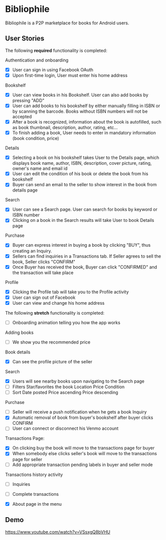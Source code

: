 # Bibliophile

Bibliophile is a P2P marketplace for books for Android users. 

## User Stories

The following **required** functionality is completed:

Authentication and onboarding
* [x]	User can sign in using Facebook OAuth
* [x]	Upon first-time login, User must enter his home address

Bookshelf
* [x] User can view books in his Bookshelf. User can also add books by pressing "ADD"
* [x] User can add books to his bookshelf by either manually filling in ISBN or by scanning the barcode. Books without ISBN numbers will not be accepted
* [x] After a book is recognized, information about the book is autofilled, such as book thumbnail, description, author, rating, etc... 
* [x] To finish adding a book, User needs to enter in mandatory information (book condition, price)

Details
* [x] Selecting a book on his bookshelf takes User to the Details page, which displays book name, author, ISBN, description, cover picture, rating, owner's name and email id
* [x] User can edit the condition of his book or delete the book from his bookshelf
* [x] Buyer can send an email to the seller to show interest in the book from details page

Search
* [x] User can see a Search page. User can search for books by keyword or ISBN number
* [x] Clicking on a book in the Search results will take User to book Details page

Purchase
* [x] Buyer can express interest in buying a book by clicking "BUY", thus creating an Inquiry.
* [x] Sellers can find inquiries in a Transactions tab. If Seller agrees to sell the book, Seller clicks "CONFIRM"
* [x] Once Buyer has received the book, Buyer can click "CONFIRMED" and the transaction will take place

Profile
* [x] Clicking the Profile tab will take you to the Profile activity
* [x] User can sign out of Facebook
* [x] User can view and change his home address

The following **stretch** functionality is completed:
* [ ] Onboarding animation telling you how the app works

Adding books
* [ ] We show you the recommended price

Book details
* [x] Can see the profile picture of the seller


Search
* [x] Users will see nearby books upon navigating to the Search page
* [ ] Filters
			Star/favorites the book	
			Location
			Price
			Condition
* [ ] Sort
			Date posted
			Price ascending
			Price descending

Purchase
* [ ] Seller will receive a push notification when he gets a book Inquiry
* [x] Automatic removal of book from buyer's bookshelf after buyer clicks CONFIRM
* [ ] User can connect or disconnect his Venmo account

Transactions Page:
* [x] On clicking buy the book will move to the transactions page for buyer
* [x] When somebody else clicks seller's book will move to the transactions page for seller
* [ ] Add appropriate transaction pending labels in buyer and seller mode

Transactions history activity
* [ ] Inquiries
* [ ] Complete transactions
	
* [x] About page in the menu


## Demo
https://www.youtube.com/watch?v=VSsxgQ8bVHU
